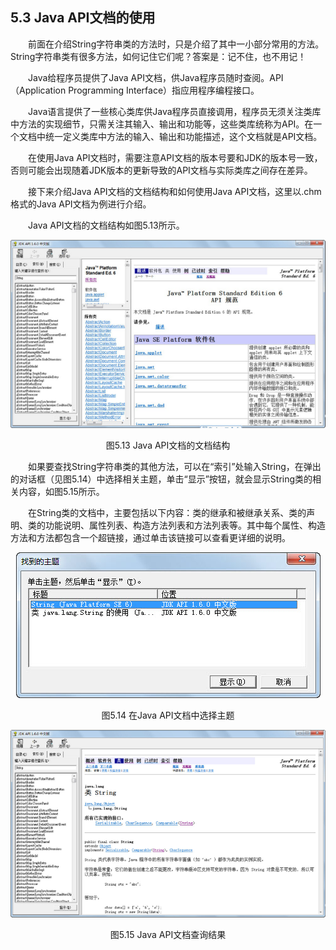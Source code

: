 ## 5.3  Java API文档的使用



&emsp;&emsp;前面在介绍String字符串类的方法时，只是介绍了其中一小部分常用的方法。String字符串类有很多方法，如何记住它们呢？答案是：记不住，也不用记！

&emsp;&emsp;Java给程序员提供了Java API文档，供Java程序员随时查阅。API（Application Programming Interface）指应用程序编程接口。

&emsp;&emsp;Java语言提供了一些核心类库供Java程序员直接调用，程序员无须关注类库中方法的实现细节，只需关注其输入、输出和功能等，这些类库统称为API。在一个文档中统一定义类库中方法的输入、输出和功能描述，这个文档就是API文档。

&emsp;&emsp;在使用Java API文档时，需要注意API文档的版本号要和JDK的版本号一致，否则可能会出现随着JDK版本的更新导致的API文档与实际类库之间存在差异。

&emsp;&emsp;接下来介绍Java API文档的文档结构和如何使用Java API文档，这里以.chm格式的Java API文档为例进行介绍。

&emsp;&emsp;Java API文档的文档结构如图5.13所示。

<p align="center"><img  src="../../img/d5z/tu5.13.png"/></p>
<p align="center"> 图5.13  Java API文档的文档结构 </p>  

&emsp;&emsp;如果要查找String字符串类的其他方法，可以在“索引”处输入String，在弹出的对话框（见图5.14）中选择相关主题，单击“显示”按钮，就会显示String类的相关内容，如图5.15所示。

&emsp;&emsp;在String类的文档中，主要包括以下内容：类的继承和被继承关系、类的声明、类的功能说明、属性列表、构造方法列表和方法列表等。其中每个属性、构造方法和方法都包含一个超链接，通过单击该链接可以查看更详细的说明。

<p align="center"><img  src="../../img/d5z/tu5.14.png"/></p>

<p align="center"> 图5.14  在Java API文档中选择主题</p>  

<p align="center"><img  src="../../img/d5z/tu5.15.png"/></p>
<p align="center"> 图5.15  Java API文档查询结果 </p>  
